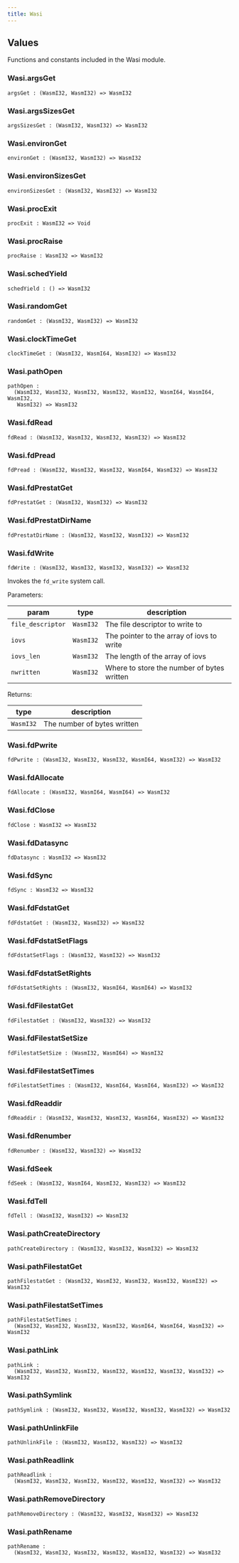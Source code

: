 ```yaml
---
title: Wasi
---
```


## Values

Functions and constants included in the Wasi module.

### Wasi.**argsGet**

```grain
argsGet : (WasmI32, WasmI32) => WasmI32
```

### Wasi.**argsSizesGet**

```grain
argsSizesGet : (WasmI32, WasmI32) => WasmI32
```

### Wasi.**environGet**

```grain
environGet : (WasmI32, WasmI32) => WasmI32
```

### Wasi.**environSizesGet**

```grain
environSizesGet : (WasmI32, WasmI32) => WasmI32
```

### Wasi.**procExit**

```grain
procExit : WasmI32 => Void
```

### Wasi.**procRaise**

```grain
procRaise : WasmI32 => WasmI32
```

### Wasi.**schedYield**

```grain
schedYield : () => WasmI32
```

### Wasi.**randomGet**

```grain
randomGet : (WasmI32, WasmI32) => WasmI32
```

### Wasi.**clockTimeGet**

```grain
clockTimeGet : (WasmI32, WasmI64, WasmI32) => WasmI32
```

### Wasi.**pathOpen**

```grain
pathOpen :
  (WasmI32, WasmI32, WasmI32, WasmI32, WasmI32, WasmI64, WasmI64, WasmI32,
   WasmI32) => WasmI32
```

### Wasi.**fdRead**

```grain
fdRead : (WasmI32, WasmI32, WasmI32, WasmI32) => WasmI32
```

### Wasi.**fdPread**

```grain
fdPread : (WasmI32, WasmI32, WasmI32, WasmI64, WasmI32) => WasmI32
```

### Wasi.**fdPrestatGet**

```grain
fdPrestatGet : (WasmI32, WasmI32) => WasmI32
```

### Wasi.**fdPrestatDirName**

```grain
fdPrestatDirName : (WasmI32, WasmI32, WasmI32) => WasmI32
```

### Wasi.**fdWrite**

```grain
fdWrite : (WasmI32, WasmI32, WasmI32, WasmI32) => WasmI32
```

Invokes the `fd_write` system call.

Parameters:

|param|type|description|
|-----|----|-----------|
|`file_descriptor`|`WasmI32`|The file descriptor to write to|
|`iovs`|`WasmI32`|The pointer to the array of iovs to write|
|`iovs_len`|`WasmI32`|The length of the array of iovs|
|`nwritten`|`WasmI32`|Where to store the number of bytes written|

Returns:

|type|description|
|----|-----------|
|`WasmI32`|The number of bytes written|

### Wasi.**fdPwrite**

```grain
fdPwrite : (WasmI32, WasmI32, WasmI32, WasmI64, WasmI32) => WasmI32
```

### Wasi.**fdAllocate**

```grain
fdAllocate : (WasmI32, WasmI64, WasmI64) => WasmI32
```

### Wasi.**fdClose**

```grain
fdClose : WasmI32 => WasmI32
```

### Wasi.**fdDatasync**

```grain
fdDatasync : WasmI32 => WasmI32
```

### Wasi.**fdSync**

```grain
fdSync : WasmI32 => WasmI32
```

### Wasi.**fdFdstatGet**

```grain
fdFdstatGet : (WasmI32, WasmI32) => WasmI32
```

### Wasi.**fdFdstatSetFlags**

```grain
fdFdstatSetFlags : (WasmI32, WasmI32) => WasmI32
```

### Wasi.**fdFdstatSetRights**

```grain
fdFdstatSetRights : (WasmI32, WasmI64, WasmI64) => WasmI32
```

### Wasi.**fdFilestatGet**

```grain
fdFilestatGet : (WasmI32, WasmI32) => WasmI32
```

### Wasi.**fdFilestatSetSize**

```grain
fdFilestatSetSize : (WasmI32, WasmI64) => WasmI32
```

### Wasi.**fdFilestatSetTimes**

```grain
fdFilestatSetTimes : (WasmI32, WasmI64, WasmI64, WasmI32) => WasmI32
```

### Wasi.**fdReaddir**

```grain
fdReaddir : (WasmI32, WasmI32, WasmI32, WasmI64, WasmI32) => WasmI32
```

### Wasi.**fdRenumber**

```grain
fdRenumber : (WasmI32, WasmI32) => WasmI32
```

### Wasi.**fdSeek**

```grain
fdSeek : (WasmI32, WasmI64, WasmI32, WasmI32) => WasmI32
```

### Wasi.**fdTell**

```grain
fdTell : (WasmI32, WasmI32) => WasmI32
```

### Wasi.**pathCreateDirectory**

```grain
pathCreateDirectory : (WasmI32, WasmI32, WasmI32) => WasmI32
```

### Wasi.**pathFilestatGet**

```grain
pathFilestatGet : (WasmI32, WasmI32, WasmI32, WasmI32, WasmI32) => WasmI32
```

### Wasi.**pathFilestatSetTimes**

```grain
pathFilestatSetTimes :
  (WasmI32, WasmI32, WasmI32, WasmI32, WasmI64, WasmI64, WasmI32) => WasmI32
```

### Wasi.**pathLink**

```grain
pathLink :
  (WasmI32, WasmI32, WasmI32, WasmI32, WasmI32, WasmI32, WasmI32) => WasmI32
```

### Wasi.**pathSymlink**

```grain
pathSymlink : (WasmI32, WasmI32, WasmI32, WasmI32, WasmI32) => WasmI32
```

### Wasi.**pathUnlinkFile**

```grain
pathUnlinkFile : (WasmI32, WasmI32, WasmI32) => WasmI32
```

### Wasi.**pathReadlink**

```grain
pathReadlink :
  (WasmI32, WasmI32, WasmI32, WasmI32, WasmI32, WasmI32) => WasmI32
```

### Wasi.**pathRemoveDirectory**

```grain
pathRemoveDirectory : (WasmI32, WasmI32, WasmI32) => WasmI32
```

### Wasi.**pathRename**

```grain
pathRename :
  (WasmI32, WasmI32, WasmI32, WasmI32, WasmI32, WasmI32) => WasmI32
```

